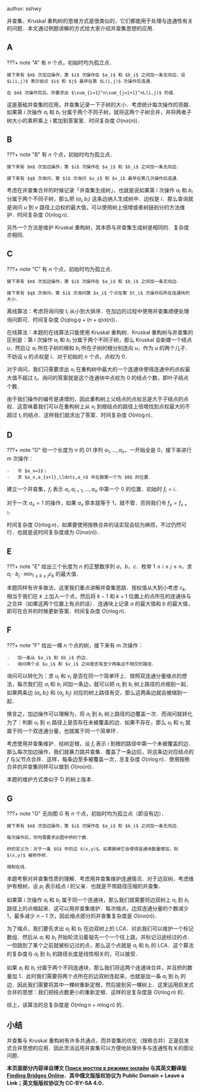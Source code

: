 author: sshwy

并查集、Kruskal 重构树的思维方式是很类似的，它们都能用于处理与连通性有关的问题．本文通过例题讲解的方式给大家介绍并查集思想的应用．

## A

???+ note "A"
    有 $n$ 个点，初始时均为孤立点．
    
    接下来有 $m$ 次加边操作，第 $i$ 次操作在 $a_i$ 和 $b_i$ 之间加一条无向边．设 $L(i,j)$ 表示结点 $i$ 和 $j$ 最早在第 $L(i,j)$ 次操作后连通．
    
    在 $m$ 次操作完后，你要求出 $\sum_{i=1}^n\sum_{j=i+1}^nL(i,j)$ 的值．

这是基础并查集的应用，并查集记录一下子树的大小．考虑统计每次操作的贡献．如果第 $i$ 次操作 $a_i$ 和 $b_i$ 分属于两个不同子树，就将这两个子树合并，并将两者子树大小的乘积乘上 $i$ 累加到答案里．时间复杂度 $O(n\alpha(n))$．

## B

???+ note "B"
    有 $n$ 个点，初始时均为孤立点．
    
    接下来有 $m$ 次加边操作，第 $i$ 次操作在 $a_i$ 和 $b_i$ 之间加一条无向边．
    
    接下来有 $q$ 次询问，第 $i$ 次询问 $u_i$ 和 $v_i$ 最早在第几次操作后连通．

考虑在并查集合并的时候记录「并查集生成树」，也就是说如果第 $i$ 次操作 $a_i$ 和 $b_i$ 分属于两个不同子树，那么把 $(a_i,b_i)$ 这条边纳入生成树中．边权是 $i$．那么查询就是询问 $u$ 到 $v$ 路径上边权的最大值，可以使用树上倍增或者树链剖分的方法维护．时间复杂度 $O(n\log n)$．

另外一个方法是维护 Kruskal 重构树，其本质与并查集生成树是相同的．复杂度亦相同．

## C

???+ note "C"
    有 $n$ 个点，初始时均为孤立点．
    
    接下来有 $m$ 次加边操作，第 $i$ 次操作在 $a_i$ 和 $b_i$ 之间加一条无向边．
    
    接下来有 $q$ 次询问，第 $i$ 次询问第 $x_i$ 个点在第 $t_i$ 次操作后所在连通块的大小．

离线算法：考虑将询问按 $t_i$ 从小到大排序．在加边的过程中使用并查集顺便处理询问即可．时间复杂度 $O(q\log q+(n+q)\alpha(n))$．

在线算法：本题的在线算法只能使用 Kruskal 重构树．Kruskal 重构树与并查集的区别是：第 $i$ 次操作 $a_i$ 和 $b_i$ 分属于两个不同子树，那么 Kruskal 会新建一个结点 $u$，然后让 $a_i$ 所在子树的根和 $b_i$ 所在子树的根分别连向 $u$，作为 $u$ 的两个儿子．不妨设 $u$ 的点权是 $i$．对于初始的 $n$ 个点，点权为 $0$．

对于询问，我们只需要求出 $x_i$ 在重构树中最大的一个连通块使得连通中的点权最大值不超过 $t_i$，询问的答案就是这个连通块中点权为 $0$ 的结点个数，即叶子结点个数．

由于我们操作的编号是递增的，因此重构树上父结点的点权总是大于子结点的点权．这意味着我们可以在重构树上从 $x_i$ 到根结点的路径上倍增找到点权最大的不超过 $t_i$ 的结点．这样我们就求出了答案．时间复杂度 $O(n\log n)$．

## D

???+ note "D"
    给一个长度为 $n$ 的 01 序列 $a_1,\ldots,a_n$，一开始全是 $0$，接下来进行 $m$ 次操作：
    
    -   令 $a_x=1$；
    -   求 $a_x,a_{x+1},\ldots,a_n$ 中左数第一个为 $0$ 的位置．

建立一个并查集，$f_i$ 表示 $a_i,a_{i+1},\ldots,a_n$ 中第一个 $0$ 的位置．初始时 $f_i=i$．

对于一次 $a_x=1$ 的操作，如果 $a_x$ 原本就等于 $1$，就不管．否则我们令 $f_x=f_{x+1}$．

时间复杂度 $O(n\log n)$，如果要使用按秩合并的话实现会较为麻烦，不过仍然可行．也就是说时间复杂度或为 $O(n\alpha(n))$．

## E

???+ note "E"
    给出三个长度为 $n$ 的正整数序列 $a$，$b$，$c$．枚举 $1\le i\le j\le n$，求 $a_i\cdot b_j\cdot \min_{i\le k\le j}c_k$ 的最大值．

本题同样有许多做法，这里我们重点讲解并查集思路．按权值从大到小考虑 $c_k$．相当于我们在 $k$ 上加入一个点，然后将 $k-1$ 和 $k+1$ 位置上的点所在的连通块与之合并（如果这两个位置上有点的话）．连通块上记录 $a$ 的最大值和 $b$ 的最大值，即可在合并的时候更新答案．时间复杂度 $O(n\log n)$．

## F

???+ note "F"
    给出一棵 $n$ 个点的树，接下来有 $m$ 次操作：
    
    -   加一条从 $a_i$ 到 $b_i$ 的边．
    -   询问两个点 $u_i$ 和 $v_i$ 之间是否有至少两条边不相交的路径．

询问可以转化为：求 $u_i$ 和 $v_i$ 是否在同一个简单环上．按照双连通分量缩点的想法，每次我们在 $a_i$ 和 $b_i$ 间加一条边，就可以把 $a_i$ 到 $b_i$ 树上路径的点缩到一起．如果两条边 $(a_i,b_i)$ 和 $(a_j,b_j)$ 对应的树上路径有交，那么这两条边就会被缩到一起．

换言之，加边操作可以理解为，将 $a_i$ 到 $b_i$ 树上路径的边覆盖一次．而询问就转化为了：判断 $u_i$ 到 $v_i$ 路径上是否存在未被覆盖的边．如果不存在，那么 $u_i$ 和 $v_i$ 就属于同一个双连通分量，也就属于同一个简单环．

考虑使用并查集维护．给树定根，设 $f_i$ 表示 $i$ 到根的路径中第一个未被覆盖的边．那么每次加边操作，我们就暴力跳并查集．覆盖了一条边后，将这条边对应结点的 $f$ 与父节点合并．这样，每条边至多被覆盖一次，总复杂度 $O(n\log n)$．使用按秩合并的并查集同样可以做到 $O(n\alpha(n))$．

本题的维护方式类似于 D 的树上版本．

## G

???+ note "G"
    无向图 $G$ 有 $n$ 个点，初始时均为孤立点（即没有边）．
    
    接下来有 $m$ 次加边操作，第 $i$ 次操作在 $a_i$ 和 $b_i$ 之间加一条无向边．
    
    每次操作后，你均需要求出图中桥的个数．
    
    桥的定义为：对于一条 $G$ 中的边 $(x,y)$，如果删掉它会使得连通块数量增加，则 $(x,y)$ 被称作桥．
    
    强制在线．

本题考察对并查集性质的理解．考虑用并查集维护连通情况．对于边双树，考虑维护有根树，设 $p_i$ 表示结点 $i$ 的父亲．也就是不带路径压缩的并查集．

如果第 $i$ 次操作 $a_i$ 和 $b_i$ 属于同一个连通块，那么我们就需要将边双树上 $a_i$ 到 $b_i$ 路径上的点缩起来．这可以用并查集维护．每次缩点，边双连通分量的个数减少 $1$，最多减少 $n-1$ 次，因此缩点部分的并查集复杂度是 $O(n\alpha(n))$．

为了缩点，我们要先求出 $a_i$ 和 $b_i$ 在边双树上的 LCA．对此我们可以维护一个标记数组．然后从 $a_i$ 和 $b_i$ 开始轮流沿着祖先一个一个往上跳，并标记沿途经过的点．一但跳到了某个之前就被标记过的点，那么这个点就是 $a_i$ 和 $b_i$ 的 LCA．这个算法的复杂度与 $a_i$ 到 $b_i$ 的路径长度是线性相关的，可以接受．

如果 $a_i$ 和 $b_i$ 分属于两个不同连通块，那么我们将这两个连通块合并，并且桥的数量加 $1$．此时我们需要将两个点所在的边双树连起来，也就是加一条 $a_i$ 到 $b_i$ 的边．因此我们需要将其中一棵树重新定根，然后接到另一棵树上．这里运用启发式合并的思想：我们把结点数更小的重新定根．这样的总复杂度是 $O(n\log n)$ 的．

综上，该算法的总复杂度是 $O(n\log n+m\log n)$ 的．

## 小结

并查集与 Kruskal 重构树有许多共通点，而并查集的优化（按秩合并）正是启发式合并思想的应用．因此灵活运用并查集可以方便地处理许多与连通性有关的图论问题．

**本页面部分内容译自博文 [Поиск мостов в режиме онлайн](http://e-maxx.ru/algo/bridge_searching_online) 与其英文翻译版 [Finding Bridges Online](https://cp-algorithms.com/graph/bridge-searching-online.html)．其中俄文版版权协议为 Public Domain + Leave a Link；英文版版权协议为 CC-BY-SA 4.0．**
